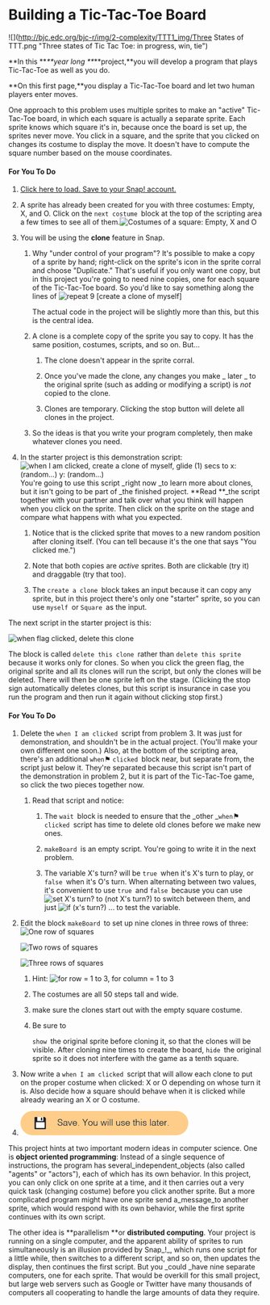 # Building a Tic-Tac-Toe Board

![](http://bjc.edc.org/bjc-r/img/2-complexity/TTT1_img/Three States of TTT.png "Three states of Tic Tac Toe: in progress, win, tie")

**In this **_**year long **_**project,**you will develop a program that plays Tic-Tac-Toe as well as you do.

**On this first page,**you display a Tic-Tac-Toe board and let two human players enter moves.

One approach to this problem uses multiple sprites to make an "active" Tic-Tac-Toe board, in which each square is actually a separate sprite. Each sprite knows which square it's in, because once the board is set up, the sprites never move. You click in a square, and the sprite that you clicked on changes its costume to display the move. It doesn't have to compute the square number based on the mouse coordinates.

#### For You To Do

1. [Click here to load. Save to your Snap! account.](http://snap.berkeley.edu/snapsource/snap.html#open:http://bjc.edc.org/bjc-r/prog/2-complexity/U2L4-Tic-Tac-Toe.xml)
2. A sprite has already been created for you with three costumes: Empty, X, and O. Click on the `next costume `block at the top of the scripting area a few times to see all of them.![](http://bjc.edc.org/bjc-r/img/2-complexity/TTT1_img/Costumes.png "Costumes of a square: Empty, X and O")

3. You will be using the **clone** feature in Snap.

   1. Why "under control of your program"? It's possible to make a copy of a sprite by hand; right-click on the sprite's icon in the sprite corral and choose "Duplicate." That's useful if you only want one copy, but in this project you're going to need nine copies, one for each square of the Tic-Tac-Toe board. So you'd like to say something along the lines of ![](http://bjc.edc.org/bjc-r/img/2-complexity/9-copies.png "repeat 9 \[create a clone of myself\]")

      The actual code in the project will be slightly more than this, but this is the central idea.

   2. A clone is a complete copy of the sprite you say to copy. It has the same position, costumes, scripts, and so on. But...

      1. The clone doesn't appear in the sprite corral.

      2. Once you've made the clone, any changes you make _ later _ to the original sprite \(such as adding or modifying a script\) is _not_ copied to the clone.

      3. Clones are temporary. Clicking  the stop button will delete all clones in the project.

   3. So the ideas is that you write your program completely, then make whatever clones you need.

4. In the starter project is this demonstration script: ![](http://bjc.edc.org/bjc-r/img/2-complexity/TTT1_img/WhenIamClicked.png "when I am clicked, create a clone of myself, glide \(1\) secs to x: \(random...\) y: \(random...\)")You're going to use this script \_right now \_to learn more about clones, but it isn't going to be part of \_the finished project. **Read **\_the script together with your partner and talk over what you think will happen when you click on the sprite. Then click on the sprite on the stage and compare what happens with what you expected.

   1. Notice that is the clicked sprite that moves to a new random position after cloning itself. \(You can tell because it's the one that says "You clicked me."\)

   2. Note that both copies are _active_ sprites. Both are clickable \(try it\) and draggable \(try that too\).

   3. The `create a clone `block takes an input because it can copy any sprite, but in this project there's only one "starter" sprite, so you can use `myself `or  `Square `as the input.

The next script in the starter project is this:

![](http://bjc.edc.org/bjc-r/img/2-complexity/TTT1_img/delete-clone.png "when flag clicked, delete this clone")

The block is called `delete this clone `rather than `delete this sprite `because it works only for clones. So when you click the green flag, the original sprite and all its clones will run the script, but only the clones will be deleted. There will then be one sprite left on the stage. \(Clicking the stop sign automatically deletes clones, but this script is insurance in case you run the program and then run it again without clicking stop first.\)

#### For You To Do

1. Delete the `when I am clicked `script from problem 3. It was just for demonstration, and shouldn't be in the actual project. \(You'll make your own different one soon.\) Also, at the bottom of the scripting area, there's an additional `when`⚑ `clicked `block near, but separate from, the script just below it. They're separated because this script isn't part of the demonstration in problem 2, but it is part of the Tic-Tac-Toe game, so click the two pieces together now.

   1. Read that script and notice:

      1. The `wait `block is needed to ensure that the _other _`when`⚑ `clicked `script has time to delete old clones before we make new ones.

      2. `makeBoard `is an empty script. You're going to write it in the next problem.

      3. The variable X's turn? will be `true `when it's X's turn to play, or `false `when it's O's turn. When alternating between two values, it's convenient to use `true `and `false `because you can use ![](http://bjc.edc.org/bjc-r/img/2-complexity/TTT1_img/setXsturn.png "set X&apos;s turn? to \(not X&apos;s turn?\)") to switch between them, and just ![](http://bjc.edc.org/bjc-r/img/2-complexity/if-x-turn.png "if \(x&apos;s turn?\) ...") to test the variable.

2. Edit the block `makeBoard `to set up nine clones in three rows of three: ![](http://bjc.edc.org/bjc-r/img/2-complexity/TTT1_img/Row1.png "One row of squares")

   ![](http://bjc.edc.org/bjc-r/img/2-complexity/TTT1_img/Row2.png "Two rows of squares")

   ![](http://bjc.edc.org/bjc-r/img/2-complexity/TTT1_img/Row3.png "Three rows of squares")

   1. Hint: ![](http://bjc.edc.org/bjc-r/img/2-complexity/TTT1_img/for-row-column.png "for row = 1 to 3, for column = 1 to 3")

   2. The costumes are all 50 steps tall and wide.

   3. make sure the clones start out with the empty square costume.

   4. Be sure to

      `show `the original sprite before cloning it, so that the clones will be visible. After cloning nine times to create the board, `hide `the original sprite so it does not interfere with the game as a tenth square.

3. Now write a `when I am clicked `script that will allow each clone to put on the proper costume when clicked: X or O depending on whose turn it is. Also decide how a square should behave when it is clicked while already wearing an X or O costume.

4. ![](/assets/save_use_later.png)

This project hints at two important modern ideas in computer science. One is **object oriented programming**: Instead of a single sequence of instructions, the program has several\_independent\_objects \(also called "agents" or "actors"\), each of which has its own behavior. In this project, you can only click on one sprite at a time, and it then carries out a very quick task \(changing costume\) before you click another sprite. But a more complicated program might have one sprite send a\_message\_to another sprite, which would respond with its own behavior, while the first sprite continues with its own script.

The other idea is **parallelism **or **distributed computing**. Your project is running on a single computer, and the apparent ability of sprites to run simultaneously is an illusion provided by Snap_!_, which runs one script for a little while, then switches to a different script, and so on, then updates the display, then continues the first script. But you \_could \_have nine separate computers, one for each sprite. That would be overkill for this small project, but large web servers such as Google or Twitter have many thousands of computers all cooperating to handle the large amounts of data they require.


